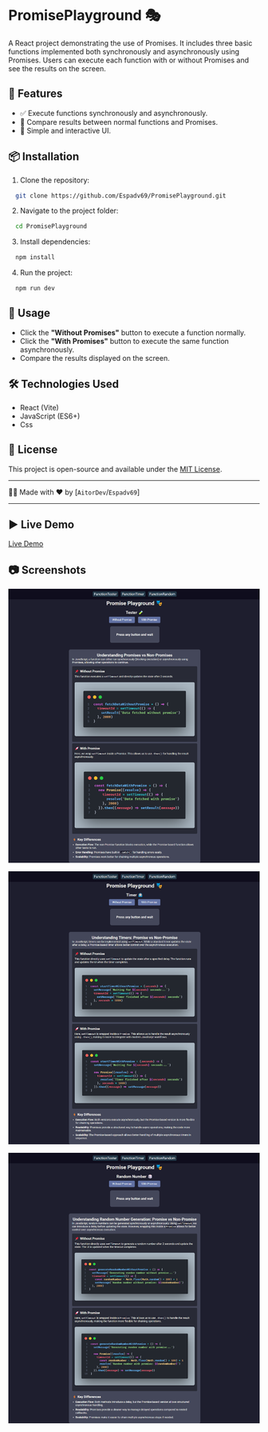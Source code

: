 # PromisePlayground 🎭

A React project demonstrating the use of Promises. It includes three basic functions implemented both synchronously and asynchronously using Promises. Users can execute each function with or without Promises and see the results on the screen.

## 🚀 Features

- ✅ Execute functions synchronously and asynchronously.
- 🔄 Compare results between normal functions and Promises.
- 🎨 Simple and interactive UI.

## 📦 Installation

1. Clone the repository:

```sh
  git clone https://github.com/Espadv69/PromisePlayground.git
```

2. Navigate to the project folder:

```sh
  cd PromisePlayground
```

3. Install dependencies:

```sh
  npm install
```

4. Run the project:

```sh
  npm run dev
```

## 📌 Usage

- Click the **"Without Promises"** button to execute a function normally.
- Click the **"With Promises"** button to execute the same function asynchronously.
- Compare the results displayed on the screen.

## 🛠️ Technologies Used

- React (Vite)
- JavaScript (ES6+)
- Css

## 📜 License

This project is open-source and available under the
[MIT License](https://opensource.org/license/mit).

---

👨‍💻 Made with ❤️ by [`AitorDev`/`Espadv69`]

---

## ▶ Live Demo

[Live Demo](https://promiseplayground.netlify.app/)

## 📷 Screenshots

![Screenshot Function Tester](./public/images/screenshot-Tester.png)

![Screenshot Function Timer](./public/images/screenshot-timer.png)

![Screenshot Function Random](./public/images/screenshot-random.png)
